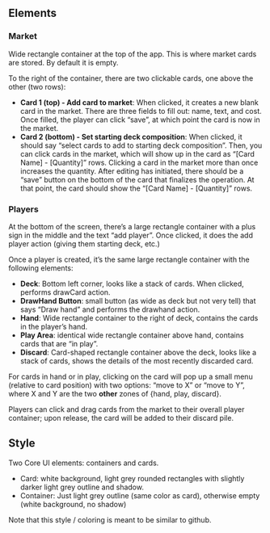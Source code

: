 ## Elements

### Market

Wide rectangle container at the top of the app. This is where market cards are stored. By default it is empty.

To the right of the container, there are two clickable cards, one above the other (two rows):

- **Card 1 (top) - Add card to market**: When clicked, it creates a new blank card in the market. There are three fields to fill out: name, text, and cost. Once filled, the player can click “save”, at which point the card is now in the market.
- **Card 2 (bottom) - Set starting deck composition**: When clicked, it should say “select cards to add to starting deck composition”. Then, you can click cards in the market, which will show up in the card as “[Card Name] - [Quantity]” rows. Clicking a card in the market more than once increases the quantity. After editing has initiated, there should be a “save” button on the bottom of the card that finalizes the operation. At that point, the card should show the “[Card Name] - [Quantity]” rows.

### Players

At the bottom of the screen, there’s a large rectangle container with a plus sign in the middle and the text “add player”. Once clicked, it does the add player action (giving them starting deck, etc.)

Once a player is created, it’s the same large rectangle container with the following elements:

- **Deck**: Bottom left corner, looks like a stack of cards. When clicked, performs drawCard action.
- **DrawHand Button**: small button (as wide as deck but not very tell) that says “Draw hand” and performs the drawhand action.
- **Hand**: Wide rectangle container to the right of deck, contains the cards in the player’s hand.
- **Play Area**: identical wide rectangle container above hand, contains cards that are “in play”.
- **Discard**: Card-shaped rectangle container above the deck, looks like a stack of cards, shows the details of the most recently discarded card.

For cards in hand or in play, clicking on the card will pop up a small menu (relative to card position) with two options: “move to X” or “move to Y”, where X and Y are the two **other** zones of {hand, play, discard}.

Players can click and drag cards from the market to their overall player container; upon release, the card will be added to their discard pile.


## Style

Two Core UI elements: containers and cards.

- Card: white background, light grey rounded rectangles with slightly darker light grey outline and shadow.
- Container: Just light grey outline (same color as card), otherwise empty (white background, no shadow)

Note that this style / coloring is meant to be similar to github.